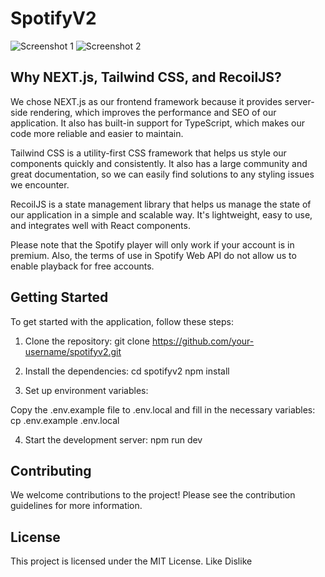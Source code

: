# SpotifyV2

<!-- Add screenshots of the application here -->
![Screenshot 1](https://imgur.com/k7y5iLm)
![Screenshot 2](https://imgur.com/5eoAeH0)

## Why NEXT.js, Tailwind CSS, and RecoilJS?

We chose NEXT.js as our frontend framework because it provides server-side rendering, which improves the performance and SEO of our application. It also has built-in support for TypeScript, which makes our code more reliable and easier to maintain.

Tailwind CSS is a utility-first CSS framework that helps us style our components quickly and consistently. It also has a large community and great documentation, so we can easily find solutions to any styling issues we encounter.

RecoilJS is a state management library that helps us manage the state of our application in a simple and scalable way. It's lightweight, easy to use, and integrates well with React components.

Please note that the Spotify player will only work if your account is in premium. Also, the terms of use in Spotify Web API do not allow us to enable playback for free accounts.

## Getting Started

To get started with the application, follow these steps:

1. Clone the repository:
git clone https://github.com/your-username/spotifyv2.git


2. Install the dependencies:
cd spotifyv2
npm install


3. Set up environment variables:

Copy the .env.example file to .env.local and fill in the necessary variables:
cp .env.example .env.local


4. Start the development server:
npm run dev


## Contributing

We welcome contributions to the project! Please see the contribution guidelines for more information.

## License

This project is licensed under the MIT License.
Like
Dislike
